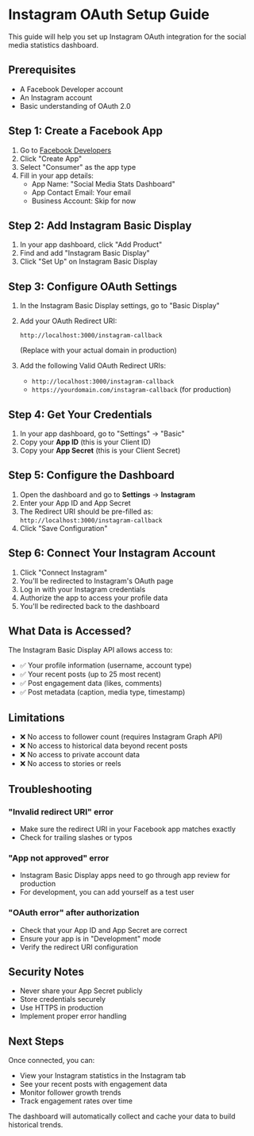 # Instagram OAuth Setup Guide

This guide will help you set up Instagram OAuth integration for the social media statistics dashboard.

## Prerequisites

- A Facebook Developer account
- An Instagram account
- Basic understanding of OAuth 2.0

## Step 1: Create a Facebook App

1. Go to [Facebook Developers](https://developers.facebook.com/)
2. Click "Create App"
3. Select "Consumer" as the app type
4. Fill in your app details:
   - App Name: "Social Media Stats Dashboard"
   - App Contact Email: Your email
   - Business Account: Skip for now

## Step 2: Add Instagram Basic Display

1. In your app dashboard, click "Add Product"
2. Find and add "Instagram Basic Display"
3. Click "Set Up" on Instagram Basic Display

## Step 3: Configure OAuth Settings

1. In the Instagram Basic Display settings, go to "Basic Display"
2. Add your OAuth Redirect URI:
   ```
   http://localhost:3000/instagram-callback
   ```
   (Replace with your actual domain in production)

3. Add the following Valid OAuth Redirect URIs:
   - `http://localhost:3000/instagram-callback`
   - `https://yourdomain.com/instagram-callback` (for production)

## Step 4: Get Your Credentials

1. In your app dashboard, go to "Settings" → "Basic"
2. Copy your **App ID** (this is your Client ID)
3. Copy your **App Secret** (this is your Client Secret)

## Step 5: Configure the Dashboard

1. Open the dashboard and go to **Settings** → **Instagram**
2. Enter your App ID and App Secret
3. The Redirect URI should be pre-filled as: `http://localhost:3000/instagram-callback`
4. Click "Save Configuration"

## Step 6: Connect Your Instagram Account

1. Click "Connect Instagram"
2. You'll be redirected to Instagram's OAuth page
3. Log in with your Instagram credentials
4. Authorize the app to access your profile data
5. You'll be redirected back to the dashboard

## What Data is Accessed?

The Instagram Basic Display API allows access to:
- ✅ Your profile information (username, account type)
- ✅ Your recent posts (up to 25 most recent)
- ✅ Post engagement data (likes, comments)
- ✅ Post metadata (caption, media type, timestamp)

## Limitations

- ❌ No access to follower count (requires Instagram Graph API)
- ❌ No access to historical data beyond recent posts
- ❌ No access to private account data
- ❌ No access to stories or reels

## Troubleshooting

### "Invalid redirect URI" error
- Make sure the redirect URI in your Facebook app matches exactly
- Check for trailing slashes or typos

### "App not approved" error
- Instagram Basic Display apps need to go through app review for production
- For development, you can add yourself as a test user

### "OAuth error" after authorization
- Check that your App ID and App Secret are correct
- Ensure your app is in "Development" mode
- Verify the redirect URI configuration

## Security Notes

- Never share your App Secret publicly
- Store credentials securely
- Use HTTPS in production
- Implement proper error handling

## Next Steps

Once connected, you can:
- View your Instagram statistics in the Instagram tab
- See your recent posts with engagement data
- Monitor follower growth trends
- Track engagement rates over time

The dashboard will automatically collect and cache your data to build historical trends. 